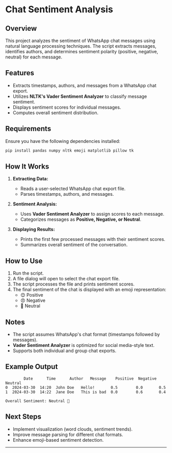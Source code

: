 # Chat Sentiment Analysis

## Overview
This project analyzes the sentiment of WhatsApp chat messages using natural language processing techniques. The script extracts messages, identifies authors, and determines sentiment polarity (positive, negative, neutral) for each message.

## Features
- Extracts timestamps, authors, and messages from a WhatsApp chat export.
- Utilizes **NLTK's Vader Sentiment Analyzer** to classify message sentiment.
- Displays sentiment scores for individual messages.
- Computes overall sentiment distribution.

## Requirements
Ensure you have the following dependencies installed:

```bash
pip install pandas numpy nltk emoji matplotlib pillow tk
```

## How It Works
1. **Extracting Data:**
   - Reads a user-selected WhatsApp chat export file.
   - Parses timestamps, authors, and messages.
   
2. **Sentiment Analysis:**
   - Uses **Vader Sentiment Analyzer** to assign scores to each message.
   - Categorizes messages as **Positive, Negative, or Neutral**.
   
3. **Displaying Results:**
   - Prints the first few processed messages with their sentiment scores.
   - Summarizes overall sentiment of the conversation.

## How to Use
1. Run the script.
2. A file dialog will open to select the chat export file.
3. The script processes the file and prints sentiment scores.
4. The final sentiment of the chat is displayed with an emoji representation:
   - 😊 Positive
   - 😠 Negative
   - 🙂 Neutral

## Notes
- The script assumes WhatsApp's chat format (timestamps followed by messages).
- **Vader Sentiment Analyzer** is optimized for social media-style text.
- Supports both individual and group chat exports.

## Example Output
```shell
        Date      Time      Author   Message    Positive  Negative  Neutral
0  2024-03-30  14:20  John Doe   Hello!       0.5        0.0       0.5
1  2024-03-30  14:22  Jane Doe   This is bad  0.0        0.6       0.4

Overall Sentiment: Neutral 🙂
```

## Next Steps
- Implement visualization (word clouds, sentiment trends).
- Improve message parsing for different chat formats.
- Enhance emoji-based sentiment detection.

---

